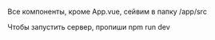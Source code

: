 Все компоненты, кроме App.vue, сейвим в папку /app/src

Чтобы запустить сервер, пропиши npm run dev
